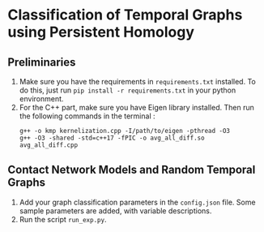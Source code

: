 # Classification of Temporal Graphs using Persistent Homology

## Preliminaries

1. Make sure you have the requirements in `requirements.txt` installed. To do this, just run `pip install -r requirements.txt` in your python environment.
2. For the C++ part, make sure you have Eigen library installed. Then run the following commands in the terminal :
   ```
   g++ -o kmp kernelization.cpp -I/path/to/eigen -pthread -O3
   g++ -O3 -shared -std=c++17 -fPIC -o avg_all_diff.so avg_all_diff.cpp
   ```

## Contact Network Models and Random Temporal Graphs

1. Add your graph classification parameters in the `config.json` file. Some sample parameters are added, with variable descriptions.
2. Run the script `run_exp.py`.
